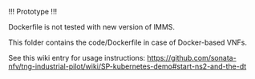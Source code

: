 !!! Prototype !!!

Dockerfile is not tested with new version of IMMS.

This folder contains the code/Dockerfile in case of Docker-based VNFs.

See this wiki entry for usage instructions: https://github.com/sonata-nfv/tng-industrial-pilot/wiki/SP-kubernetes-demo#start-ns2-and-the-dt
